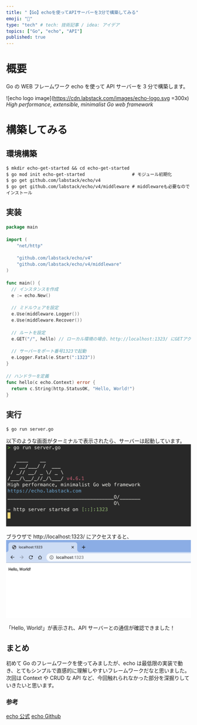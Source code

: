 ```yaml
---
title: "【Go】echoを使ってAPIサーバーを3分で構築してみる"
emoji: "🎉"
type: "tech" # tech: 技術記事 / idea: アイデア
topics: ["Go", "echo", "API"]
published: true
---
```


# 概要

Go の WEB フレームワーク echo を使って API サーバーを 3 分で構築します。

![echo logo image](https://cdn.labstack.com/images/echo-logo.svg =300x)
_High performance, extensible, minimalist Go web framework_

# 構築してみる

## 環境構築

```shell
$ mkdir echo-get-started && cd echo-get-started
$ go mod init echo-get-started                  # モジュール初期化
$ go get github.com/labstack/echo/v4
$ go get github.com/labstack/echo/v4/middleware # middlewareも必要なのでインストール
```

## 実装

```go:server.go
package main

import (
	"net/http"

	"github.com/labstack/echo/v4"
	"github.com/labstack/echo/v4/middleware"
)

func main() {
  // インスタンスを作成
  e := echo.New()

  // ミドルウェアを設定
  e.Use(middleware.Logger())
  e.Use(middleware.Recover())

  // ルートを設定
  e.GET("/", hello) // ローカル環境の場合、http://localhost:1323/ にGETアクセスされるとhelloハンドラーを実行する

  // サーバーをポート番号1323で起動
  e.Logger.Fatal(e.Start(":1323"))
}

// ハンドラーを定義
func hello(c echo.Context) error {
  return c.String(http.StatusOK, "Hello, World!")
}
```

## 実行

```shell:/echo-get-started
$ go run server.go
```

以下のような画面がターミナルで表示されたら、サーバーは起動しています。
![running echo server image](/images/running-echo-server.png)

ブラウザで http://localhost:1323/ にアクセスすると、
![echo return hello world image](/images/echo-return-helloworld.png)

「Hello, World!」が表示され、API サーバーとの通信が確認できました！

## まとめ

初めて Go のフレームワークを使ってみましたが、echo は最低限の実装で動き、とてもシンプルで直感的に理解しやすいフレームワークだなと思いました。
次回は Context や CRUD な API など、今回触れられなかった部分を深掘りしていきたいと思います。

### 参考

[echo 公式](https://echo.labstack.com/)
[echo Github](https://github.com/labstack/echo)
